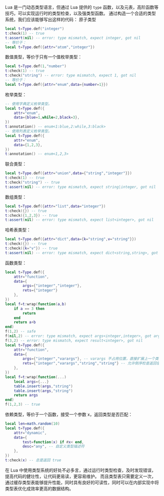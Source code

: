 Lua 是一门动态类型语言，但通过 Lua 提供的 `type` 函数，以及元表，高阶函数等技巧，可以实现运行时的类型检查，以及强类型函数。
通过构造一个合适的类型系统，我们应该能够写出这样的代码：
原子类型

```lua
local t=Type.def("integer")
t:check(1) -- true
t:assert(nil) -- error: type mismatch, expect integer, got nil
-- 等价于：
local t=Type.def({attr="atom","integer"})
```

数值类型，等价于只有一个值枚举类型：

```lua
local t=Type.def(1,"number")
t:check(1) -- true
t:check("string") -- error: type mismatch, expect 1, got nil
-- 等价于：
local t=Type.def({attr="enum",data={number=1}})
```

枚举类型：

```lua
-- 使用字典定义枚举类型。
local t=Type.def({
    attr="enum",
    data={blue=1,while=2,black=3},
})
t:annotation() -- enum<1:blue,2:while,3:black>
-- 使用列表定义枚举类型。
local t=Type.def({
    attr="enum",
    data={1,2,3},
})
t:annotation() -- enum<1,2,3>
```

联合类型：

```lua
local t=Type.def({attr="union",data={"string","integer"}})
t:check(1) -- true
t:check("string") -- true
t:assert(nil) -- error: type mismatch, expect string|integer, got nil
```

数组类型：

```lua
local t=Type.def({attr="list",data="integer"})
t:check({}) -- true
t:check({1,2,3}) -- true
t:assert(nil) -- error: type mismatch, expect list<integer>, got nil
```

哈希表类型：

```lua
local t=Type.def({attr="dict",data={k="string",v="string"}})
t:check({}) -- true
t:check({k="v"}) -- true
t:assert(nil) -- error: type mismatch, expect dict<string,string>, got nil
```

函数类型：

```lua
local t=Type.def({
    attr="function",
    data={
        args={"integer","integer"},
        rets={"integer"}
    },
})
local f=t:wrap(function(a,b)
    if a == 3 then
        return
    end
    return a+b
end)
f(1,2) -- safe
f(nil,2) -- error: type mismatch, expect args<integer,integer>, got args<nil,integer>
f(3,2) -- error: type mismatch, expect result<integer>, got nil
local t=Type.def({
    attr="function",
    data={
        args={"integer","varargs"}, -- varargs 不占用位置，直接扩展上一个类型
        rets={"integer","varargs","string","string"} -- 允许倒序检查返回值类型
    },
})
local f=t:wrap(function(...)
    local args={...}
    table.insert(args,"string")
    table.insert(args,"string")
    return args
end)
f(1,2,3) -- true
```

依赖类型，等价于一个函数，接受一个参数 x，返回类型是否匹配：

```lua
local len=math.random(10)
local t=Type.def({
    attr="dynamic",
    data={
        test=function(x) if #x< end,
        desc="any", -- 自定义类型描述符
    },
})
t:check(x) -- 总是返回 true
```

在 Lua 中使用类型系统的好处不必多言，通过运行时类型检查，及时发现错误，提高代码的健壮性，让代码更易读，更容易维护。
而且类型表只需要定义一次，通过缓存类型表能够提升性能，同时具有良好的可读性，同时可以在内部实现中将类型表优化成效率更高的数据结构。
